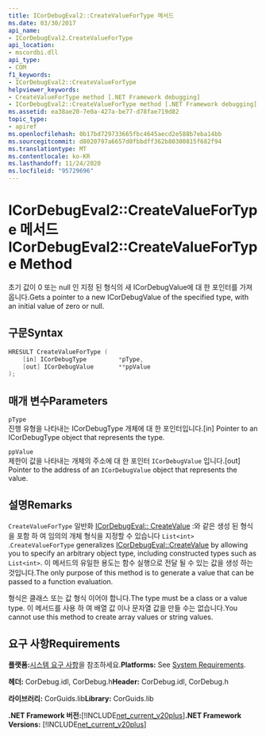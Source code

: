 ```yaml
---
title: ICorDebugEval2::CreateValueForType 메서드
ms.date: 03/30/2017
api_name:
- ICorDebugEval2.CreateValueForType
api_location:
- mscordbi.dll
api_type:
- COM
f1_keywords:
- ICorDebugEval2::CreateValueForType
helpviewer_keywords:
- CreateValueForType method [.NET Framework debugging]
- ICorDebugEval2::CreateValueForType method [.NET Framework debugging]
ms.assetid: ea38ae20-7e0a-427a-be77-d78fae719d82
topic_type:
- apiref
ms.openlocfilehash: 0b17bd729733665fbc4645aecd2e588b7eba14bb
ms.sourcegitcommit: d8020797a6657d0fbbdff362b80300815f682f94
ms.translationtype: MT
ms.contentlocale: ko-KR
ms.lasthandoff: 11/24/2020
ms.locfileid: "95729696"
---
```

# <a name="icordebugeval2createvaluefortype-method"></a><span data-ttu-id="1c33b-102">ICorDebugEval2::CreateValueForType 메서드</span><span class="sxs-lookup"><span data-stu-id="1c33b-102">ICorDebugEval2::CreateValueForType Method</span></span>

<span data-ttu-id="1c33b-103">초기 값이 0 또는 null 인 지정 된 형식의 새 ICorDebugValue에 대 한 포인터를 가져옵니다.</span><span class="sxs-lookup"><span data-stu-id="1c33b-103">Gets a pointer to a new ICorDebugValue of the specified type, with an initial value of zero or null.</span></span>  
  
## <a name="syntax"></a><span data-ttu-id="1c33b-104">구문</span><span class="sxs-lookup"><span data-stu-id="1c33b-104">Syntax</span></span>  
  
```cpp  
HRESULT CreateValueForType (  
    [in] ICorDebugType         *pType,  
    [out] ICorDebugValue       **ppValue  
);  
```  
  
## <a name="parameters"></a><span data-ttu-id="1c33b-105">매개 변수</span><span class="sxs-lookup"><span data-stu-id="1c33b-105">Parameters</span></span>  

 `pType`  
 <span data-ttu-id="1c33b-106">진행 유형을 나타내는 ICorDebugType 개체에 대 한 포인터입니다.</span><span class="sxs-lookup"><span data-stu-id="1c33b-106">[in] Pointer to an ICorDebugType object that represents the type.</span></span>  
  
 `ppValue`  
 <span data-ttu-id="1c33b-107">제한이 값을 나타내는 개체의 주소에 대 한 포인터 `ICorDebugValue` 입니다.</span><span class="sxs-lookup"><span data-stu-id="1c33b-107">[out] Pointer to the address of an `ICorDebugValue` object that represents the value.</span></span>  
  
## <a name="remarks"></a><span data-ttu-id="1c33b-108">설명</span><span class="sxs-lookup"><span data-stu-id="1c33b-108">Remarks</span></span>  

 <span data-ttu-id="1c33b-109">`CreateValueForType` 일반화 [ICorDebugEval:: CreateValue](icordebugeval-createvalue-method.md) :와 같은 생성 된 형식을 포함 하 여 임의의 개체 형식을 지정할 수 있습니다 `List<int>` .</span><span class="sxs-lookup"><span data-stu-id="1c33b-109">`CreateValueForType` generalizes [ICorDebugEval::CreateValue](icordebugeval-createvalue-method.md) by allowing you to specify an arbitrary object type, including constructed types such as `List<int>`.</span></span> <span data-ttu-id="1c33b-110">이 메서드의 유일한 용도는 함수 실행으로 전달 될 수 있는 값을 생성 하는 것입니다.</span><span class="sxs-lookup"><span data-stu-id="1c33b-110">The only purpose of this method is to generate a value that can be passed to a function evaluation.</span></span>  
  
 <span data-ttu-id="1c33b-111">형식은 클래스 또는 값 형식 이어야 합니다.</span><span class="sxs-lookup"><span data-stu-id="1c33b-111">The type must be a class or a value type.</span></span> <span data-ttu-id="1c33b-112">이 메서드를 사용 하 여 배열 값 이나 문자열 값을 만들 수는 없습니다.</span><span class="sxs-lookup"><span data-stu-id="1c33b-112">You cannot use this method to create array values or string values.</span></span>  
  
## <a name="requirements"></a><span data-ttu-id="1c33b-113">요구 사항</span><span class="sxs-lookup"><span data-stu-id="1c33b-113">Requirements</span></span>  

 <span data-ttu-id="1c33b-114">**플랫폼:**[시스템 요구 사항](../../get-started/system-requirements.md)을 참조하세요.</span><span class="sxs-lookup"><span data-stu-id="1c33b-114">**Platforms:** See [System Requirements](../../get-started/system-requirements.md).</span></span>  
  
 <span data-ttu-id="1c33b-115">**헤더:** CorDebug.idl, CorDebug.h</span><span class="sxs-lookup"><span data-stu-id="1c33b-115">**Header:** CorDebug.idl, CorDebug.h</span></span>  
  
 <span data-ttu-id="1c33b-116">**라이브러리:** CorGuids.lib</span><span class="sxs-lookup"><span data-stu-id="1c33b-116">**Library:** CorGuids.lib</span></span>  
  
 <span data-ttu-id="1c33b-117">**.NET Framework 버전:**[!INCLUDE[net_current_v20plus](../../../../includes/net-current-v20plus-md.md)]</span><span class="sxs-lookup"><span data-stu-id="1c33b-117">**.NET Framework Versions:** [!INCLUDE[net_current_v20plus](../../../../includes/net-current-v20plus-md.md)]</span></span>

